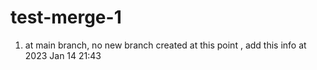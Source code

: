 # test-merge-1

1. at main branch, no new branch created at this point , add this info at 2023 Jan 14 21:43